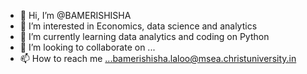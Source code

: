 - 👋 Hi, I’m @BAMERISHISHA
- 👀 I’m interested in Economics, data science and analytics 
- 🌱 I’m currently learning data analytics and coding on Python 
- 💞️ I’m looking to collaborate on ...
- 📫 How to reach me ...bamerishisha.laloo@msea.christuniversity.in

<!---
BAMERISHISHA/BAMERISHISHA is a ✨ special ✨ repository because its `README.md` (this file) appears on your GitHub profile.
You can click the Preview link to take a look at your changes.
--->
